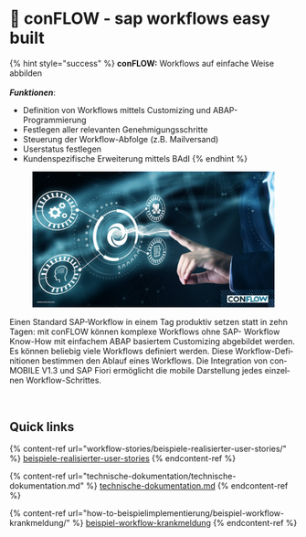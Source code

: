 # 🍃 conFLOW - sap workflows easy built

{% hint style="success" %}
**conFLOW:** Workflows auf einfache Weise abbilden\
\
_**Funktionen**_:

* Definition von Workflows mittels Customizing und ABAP-Programmierung
* Festlegen aller relevanten Genehmigungsschritte
* Steuerung der Workflow-Abfolge (z.B. Mailversand)
* Userstatus festlegen
* Kundenspezifische Erweiterung mittels BAdI
{% endhint %}

<figure><img src=".gitbook/assets/conflow.png" alt=""><figcaption></figcaption></figure>

Einen Standard SAP-Workflow in einem Tag produktiv setzen statt in zehn Tagen: mit con­FLOW kön­nen kom­ple­xe Work­flows ohne SAP- Work­flow Know-How mit ein­fa­chem ABAP basiertem Cust­o­mi­zing ab­ge­bil­det wer­den. Es kön­nen be­lie­big vie­le Work­flows de­fi­niert wer­den. Die­se Work­flow-De­fi­ni­tio­nen be­stim­men den Ab­lauf ei­nes Work­flows. Die In­te­gra­ti­on von con­MO­BI­LE V1.3 und SAP Fio­ri er­mög­li­cht die mo­bi­le Dar­stel­lung je­des ein­zel­nen Work­flow-Schrit­tes.

<figure><img src=".gitbook/assets/conFLOW_DE.png" alt=""><figcaption></figcaption></figure>

## Quick links

{% content-ref url="workflow-stories/beispiele-realisierter-user-stories/" %}
[beispiele-realisierter-user-stories](workflow-stories/beispiele-realisierter-user-stories/)
{% endcontent-ref %}

{% content-ref url="technische-dokumentation/technische-dokumentation.md" %}
[technische-dokumentation.md](technische-dokumentation/technische-dokumentation.md)
{% endcontent-ref %}

{% content-ref url="how-to-beispielimplementierung/beispiel-workflow-krankmeldung/" %}
[beispiel-workflow-krankmeldung](how-to-beispielimplementierung/beispiel-workflow-krankmeldung/)
{% endcontent-ref %}
